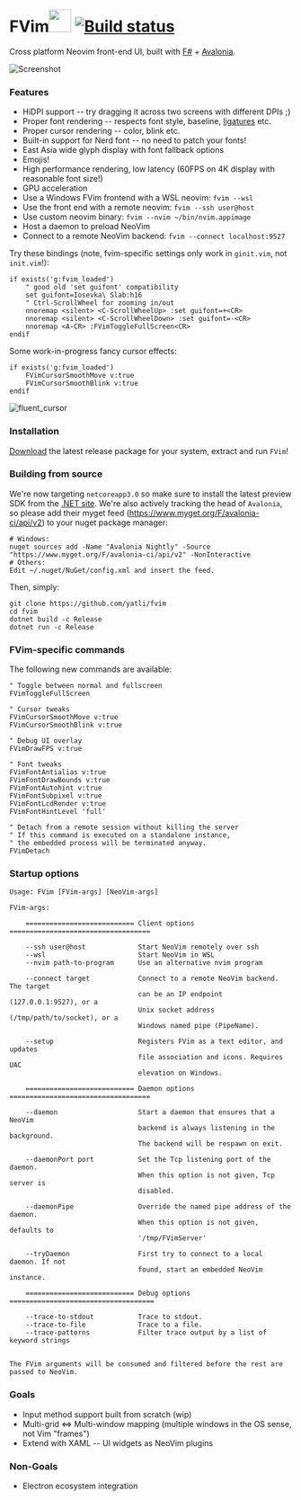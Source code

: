 # FVim<img src="https://github.com/yatli/fvim/raw/master/Assets/fvim.png" width="40" height="40"> [![Build status](https://ci.appveyor.com/api/projects/status/7uat5poa5bksqa89?svg=true)](https://ci.appveyor.com/project/yatli/fvim)


Cross platform Neovim front-end UI, built with [F#](https://fsharp.org/) + [Avalonia](http://avaloniaui.net/).

![Screenshot](https://github.com/yatli/fvim/raw/master/images/screenshot.png)

### Features

- HiDPI support -- try dragging it across two screens with different DPIs ;)
- Proper font rendering -- respects font style, baseline, [ligatures](https://github.com/tonsky/FiraCode) etc.
- Proper cursor rendering -- color, blink etc.
- Built-in support for Nerd font -- no need to patch your fonts!
- East Asia wide glyph display with font fallback options
- Emojis!
- High performance rendering, low latency (60FPS on 4K display with reasonable font size!)
- GPU acceleration
- Use a Windows FVim frontend with a WSL neovim: `fvim --wsl`
- Use the front end with a remote neovim: `fvim --ssh user@host`
- Use custom neovim binary: `fvim --nvim ~/bin/nvim.appimage`
- Host a daemon to preload NeoVim
- Connect to a remote NeoVim backend: `fvim --connect localhost:9527`

Try these bindings (note, fvim-specific settings only work in `ginit.vim`, not `init.vim`!):
```vimL
if exists('g:fvim_loaded')
    " good old 'set guifont' compatibility
    set guifont=Iosevka\ Slab:h16
    " Ctrl-ScrollWheel for zooming in/out
    nnoremap <silent> <C-ScrollWheelUp> :set guifont=+<CR>
    nnoremap <silent> <C-ScrollWheelDown> :set guifont=-<CR>
    nnoremap <A-CR> :FVimToggleFullScreen<CR>
endif
```

Some work-in-progress fancy cursor effects:
```vimL
if exists('g:fvim_loaded')
    FVimCursorSmoothMove v:true
    FVimCursorSmoothBlink v:true
endif
```
![fluent_cursor](https://raw.githubusercontent.com/yatli/fvim/master/images/fluent_cursor.gif)

### Installation
[Download](https://github.com/yatli/fvim/releases) the latest release package for your system, extract and run `FVim`!

### Building from source
We're now targeting `netcoreapp3.0` so make sure to install the latest preview SDK from the [.NET site](https://dotnet.microsoft.com/download/dotnet-core/3.0).
We're also actively tracking the head of `Avalonia`, so please add their myget feed (https://www.myget.org/F/avalonia-ci/api/v2) to your nuget package manager:
```
# Windows:
nuget sources add -Name "Avalonia Nightly" -Source "https://www.myget.org/F/avalonia-ci/api/v2" -NonInteractive 
# Others:
Edit ~/.nuget/NuGet/config.xml and insert the feed.
```

Then, simply:

```
git clone https://github.com/yatli/fvim
cd fvim
dotnet build -c Release
dotnet run -c Release
```
### FVim-specific commands

The following new commands are available:
```vimL
" Toggle between normal and fullscreen
FVimToggleFullScreen

" Cursor tweaks
FVimCursorSmoothMove v:true
FVimCursorSmoothBlink v:true

" Debug UI overlay
FVimDrawFPS v:true

" Font tweaks
FVimFontAntialias v:true
FVimFontDrawBounds v:true
FVimFontAutohint v:true
FVimFontSubpixel v:true
FVimFontLcdRender v:true
FVimFontHintLevel 'full'

" Detach from a remote session without killing the server
" If this command is executed on a standalone instance,
" the embedded process will be terminated anyway.
FVimDetach
```

### Startup options

```
Usage: FVim [FVim-args] [NeoVim-args]

FVim-args:

    =========================== Client options ===================================

    --ssh user@host             Start NeoVim remotely over ssh
    --wsl                       Start NeoVim in WSL
    --nvim path-to-program      Use an alternative nvim program

    --connect target            Connect to a remote NeoVim backend. The target 
                                can be an IP endpoint (127.0.0.1:9527), or a 
                                Unix socket address (/tmp/path/to/socket), or a
                                Windows named pipe (PipeName).

    --setup                     Registers FVim as a text editor, and updates 
                                file association and icons. Requires UAC 
                                elevation on Windows.

    =========================== Daemon options ===================================

    --daemon                    Start a daemon that ensures that a NeoVim
                                backend is always listening in the background.
                                The backend will be respawn on exit.

    --daemonPort port           Set the Tcp listening port of the daemon.
                                When this option is not given, Tcp server is
                                disabled.

    --daemonPipe                Override the named pipe address of the daemon.
                                When this option is not given, defaults to 
                                '/tmp/FVimServer'

    --tryDaemon                 First try to connect to a local daemon. If not 
                                found, start an embedded NeoVim instance.

    =========================== Debug options ====================================

    --trace-to-stdout           Trace to stdout.
    --trace-to-file             Trace to a file.
    --trace-patterns            Filter trace output by a list of keyword strings


The FVim arguments will be consumed and filtered before the rest are passed to NeoVim.
```

### Goals

- Input method support built from scratch (wip)
- Multi-grid <=> Multi-window mapping (multiple windows in the OS sense, not Vim "frames")
- Extend with XAML -- UI widgets as NeoVim plugins


### Non-Goals

- Electron ecosystem integration
